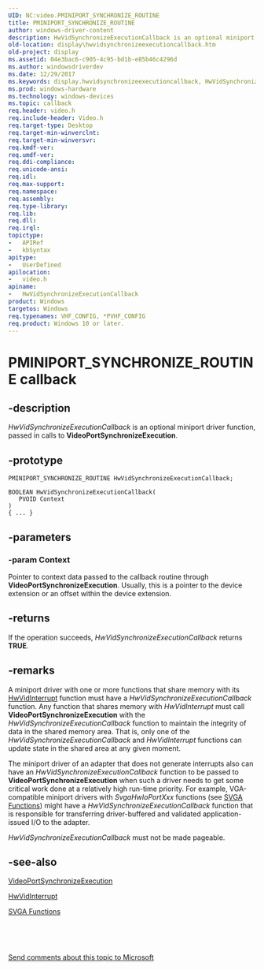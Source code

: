 ```yaml
---
UID: NC:video.PMINIPORT_SYNCHRONIZE_ROUTINE
title: PMINIPORT_SYNCHRONIZE_ROUTINE
author: windows-driver-content
description: HwVidSynchronizeExecutionCallback is an optional miniport driver function, passed in calls to VideoPortSynchronizeExecution.
old-location: display\hwvidsynchronizeexecutioncallback.htm
old-project: display
ms.assetid: 04e3bac6-c905-4c95-bd1b-e85b46c4296d
ms.author: windowsdriverdev
ms.date: 12/29/2017
ms.keywords: display.hwvidsynchronizeexecutioncallback, HwVidSynchronizeExecutionCallback callback function [Display Devices], HwVidSynchronizeExecutionCallback, PMINIPORT_SYNCHRONIZE_ROUTINE, PMINIPORT_SYNCHRONIZE_ROUTINE, video/HwVidSynchronizeExecutionCallback, VideoMiniport_Functions_98ebe64f-4ba9-475b-8095-b97dceaaf946.xml
ms.prod: windows-hardware
ms.technology: windows-devices
ms.topic: callback
req.header: video.h
req.include-header: Video.h
req.target-type: Desktop
req.target-min-winverclnt: 
req.target-min-winversvr: 
req.kmdf-ver: 
req.umdf-ver: 
req.ddi-compliance: 
req.unicode-ansi: 
req.idl: 
req.max-support: 
req.namespace: 
req.assembly: 
req.type-library: 
req.lib: 
req.dll: 
req.irql: 
topictype: 
-	APIRef
-	kbSyntax
apitype: 
-	UserDefined
apilocation: 
-	video.h
apiname: 
-	HwVidSynchronizeExecutionCallback
product: Windows
targetos: Windows
req.typenames: VHF_CONFIG, *PVHF_CONFIG
req.product: Windows 10 or later.
---
```


# PMINIPORT_SYNCHRONIZE_ROUTINE callback


## -description


<i>HwVidSynchronizeExecutionCallback</i> is an optional miniport driver function, passed in calls to <b>VideoPortSynchronizeExecution</b>.


## -prototype


````
PMINIPORT_SYNCHRONIZE_ROUTINE HwVidSynchronizeExecutionCallback;

BOOLEAN HwVidSynchronizeExecutionCallback(
   PVOID Context
)
{ ... }
````


## -parameters




### -param Context

Pointer to context data passed to the callback routine through <b>VideoPortSynchronizeExecution</b>. Usually, this is a pointer to the device extension or an offset within the device extension.


## -returns


If the operation succeeds, <i>HwVidSynchronizeExecutionCallback</i> returns <b>TRUE</b>.



## -remarks


A miniport driver with one or more functions that share memory with its <a href="..\video\nc-video-pvideo_hw_interrupt.md">HwVidInterrupt</a> function must have a <i>HwVidSynchronizeExecutionCallback</i> function. Any function that shares memory with <i>HwVidInterrupt</i> must call <b>VideoPortSynchronizeExecution</b> with the <i>HwVidSynchronizeExecutionCallback</i> function to maintain the integrity of data in the shared memory area. That is, only one of the <i>HwVidSynchronizeExecutionCallback</i> and <i>HwVidInterrupt</i> functions can update state in the shared area at any given moment.

The miniport driver of an adapter that does not generate interrupts also can have an <i>HwVidSynchronizeExecutionCallback</i> function to be passed to <b>VideoPortSynchronizeExecution</b> when such a driver needs to get some critical work done at a relatively high run-time priority. For example, VGA-compatible miniport drivers with <i>SvgaHwIoPortXxx</i> functions (see <a href="https://msdn.microsoft.com/library/windows/hardware/ff569908">SVGA Functions</a>) might have a <i>HwVidSynchronizeExecutionCallback</i> function that is responsible for transferring driver-buffered and validated application-issued I/O to the adapter.

<i>HwVidSynchronizeExecutionCallback</i> must not be made pageable.



## -see-also

<a href="..\video\nf-video-videoportsynchronizeexecution.md">VideoPortSynchronizeExecution</a>

<a href="..\video\nc-video-pvideo_hw_interrupt.md">HwVidInterrupt</a>

<a href="https://msdn.microsoft.com/library/windows/hardware/ff569908">SVGA Functions</a>

 

 

<a href="mailto:wsddocfb@microsoft.com?subject=Documentation%20feedback [display\display]:%20PMINIPORT_SYNCHRONIZE_ROUTINE callback function%20 RELEASE:%20(12/29/2017)&amp;body=%0A%0APRIVACY STATEMENT%0A%0AWe use your feedback to improve the documentation. We don't use your email address for any other purpose, and we'll remove your email address from our system after the issue that you're reporting is fixed. While we're working to fix this issue, we might send you an email message to ask for more info. Later, we might also send you an email message to let you know that we've addressed your feedback.%0A%0AFor more info about Microsoft's privacy policy, see http://privacy.microsoft.com/en-us/default.aspx." title="Send comments about this topic to Microsoft">Send comments about this topic to Microsoft</a>

